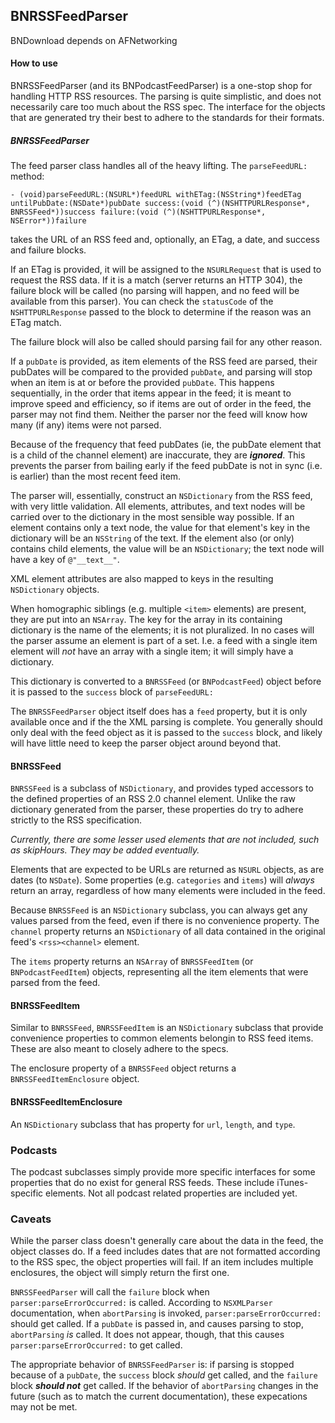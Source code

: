## BNRSSFeedParser

BNDownload depends on AFNetworking

#### How to use

BNRSSFeedParser (and its BNPodcastFeedParser) is a one-stop shop for handling HTTP RSS resources. The parsing is quite simplistic, and does not necessarily care too much about the RSS spec. The interface for the objects that are generated try their best to adhere to the standards for their formats.

##### BNRSSFeedParser

The feed parser class handles all of the heavy lifting. The `parseFeedURL:` method:

    - (void)parseFeedURL:(NSURL*)feedURL withETag:(NSString*)feedETag untilPubDate:(NSDate*)pubDate success:(void (^)(NSHTTPURLResponse*, BNRSSFeed*))success failure:(void (^)(NSHTTPURLResponse*, NSError*))failure
    
takes the URL of an RSS feed and, optionally, an ETag, a date, and success and failure blocks.

If an ETag is provided, it will be assigned to the `NSURLRequest` that is used to request the RSS data. If it is a match (server returns an HTTP 304), the failure block will be called (no parsing will happen, and no feed will be available from this parser). You can check the `statusCode` of the `NSHTTPURLResponse` passed to the block to determine if the reason was an ETag match.

The failure block will also be called should parsing fail for any other reason.

If a `pubDate` is provided, as item elements of the RSS feed are parsed, their pubDates will be compared to the provided `pubDate`, and parsing will stop when an item is at or before the provided `pubDate`. This happens sequentially, in the order that items appear in the feed; it is meant to improve speed and efficiency, so if items are out of order in the feed, the parser may not find them. Neither the parser nor the feed will know how many (if any) items were not parsed.

Because of the frequency that feed pubDates (ie, the pubDate element that is a child of the channel element) are inaccurate, they are ***ignored***. This prevents the parser from bailing early if the feed pubDate is not in sync (i.e. is earlier) than the most recent feed item.

The parser will, essentially, construct an `NSDictionary` from the RSS feed, with very little validation. All elements, attributes, and text nodes will be carried over to the dictionary in the most sensible way possible. If an element contains only a text node, the value for that element's key in the dictionary will be an `NSString` of the text. If the element also (or only) contains child elements, the value will be an `NSDictionary`; the text node will have a key of `@"__text__"`.

XML element attributes are also mapped to keys in the resulting `NSDictionary` objects.

When homographic siblings (e.g. multiple `<item>` elements) are present, they are put into an `NSArray`. The key for the array in its containing dictionary is the name of the elements; it is not pluralized. In no cases will the parser assume an element is part of a set. I.e. a feed with a single item element will *not* have an array with a single item; it will simply have a dictionary.

This dictionary is converted to a `BNRSSFeed` (or `BNPodcastFeed`) object before it is passed to the `success` block of `parseFeedURL:`

The `BNRSSFeedParser` object itself does has a `feed` property, but it is only available once and if the the XML parsing is complete. You generally should only deal with the feed object as it is passed to the `success` block, and likely will have little need to keep the parser object around beyond that.

#### BNRSSFeed

`BNRSSFeed` is a subclass of `NSDictionary`, and provides typed accessors to the defined properties of an RSS 2.0 channel element. Unlike the raw dictionary generated from the parser, these properties do try to adhere strictly to the RSS specification. 

*Currently, there are some lesser used elements that are not included, such as skipHours. They may be added eventually.*

Elements that are expected to be URLs are returned as `NSURL` objects, as are dates (to `NSDate`). Some properties (e.g. `categories` and `items`) will *always* return an array, regardless of how many elements were included in the feed.

Because `BNRSSFeed` is an `NSDictionary` subclass, you can always get any values parsed from the feed, even if there is no convenience property. The `channel` property returns an `NSDictionary` of all data contained in the original feed's `<rss><channel>` element.

The `items` property returns an `NSArray` of `BNRSSFeedItem` (or `BNPodcastFeedItem`) objects, representing all the item elements that were parsed from the feed. 

#### BNRSSFeedItem

Similar to `BNRSSFeed`, `BNRSSFeedItem` is an `NSDictionary` subclass that provide convenience properties to common elements belongin to RSS feed items.  These are also meant to closely adhere to the specs.

The enclosure property of a `BNRSSFeed` object returns a `BNRSSFeedItemEnclosure` object.

#### BNRSSFeedItemEnclosure

An `NSDictionary` subclass that has property for `url`, `length`, and `type`.

### Podcasts

The podcast subclasses simply provide more specific interfaces for some properties that do no exist for general RSS feeds. These include iTunes-specific elements. Not all podcast related properties are included yet.

### Caveats

While the parser class doesn't generally care about the data in the feed, the object classes do. If a feed includes dates that are not formatted according to the RSS spec, the object properties will fail. If an item includes multiple enclosures, the object will simply return the first one.

`BNRSSFeedParser` will call the `failure` block when `parser:parseErrorOccurred:` is called. According to `NSXMLParser` documentation, when `abortParsing` is invoked, `parser:parseErrorOccurred:` should get called. If a `pubDate` is passed in, and causes parsing to stop, `abortParsing` *is* called. It does not appear, though, that this causes `parser:parseErrorOccurred:` to get called.

The appropriate behavior of `BNRSSFeedParser` is: if parsing is stopped because of a `pubDate`, the `success` block *should* get called, and the `failure` block ***should not*** get called. If the behavior of `abortParsing` changes in the future (such as to match the current documentation), these expecations may not be met.